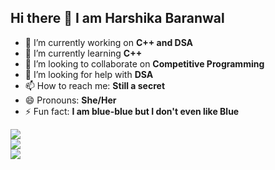 ## Hi there 👋 I am Harshika Baranwal

- 🔭 I’m currently working on **C++ and DSA**
- 🌱 I’m currently learning **C++**
- 👯 I’m looking to collaborate on **Competitive Programming**
- 🤔 I’m looking for help with **DSA**
- 📫 How to reach me: **Still a secret** 
- 😄 Pronouns: **She/Her**
- ⚡ Fun fact: **I am blue-blue but I don't even like Blue**

![](https://github-readme-stats.vercel.app/api?username=HarshikaBaranwal&theme=swift&hide_border=false&include_all_commits=true&count_private=false&bg_color=FFFFFF)<br/>
![](https://github-readme-streak-stats.herokuapp.com/?user=HarshikaBaranwal&theme=swift&hide_border=false&bg_color=FFFFFF)<br/>
![](https://github-readme-stats.vercel.app/api/top-langs/?username=HarshikaBaranwal&theme=swift&hide_border=false&include_all_commits=true&count_private=false&layout=compact&bg_color=FFFFFF)
